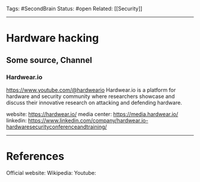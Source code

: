 Tags: #SecondBrain 
Status: #open
Related: [[Security]]

---
# Hardware hacking







## Some source, Channel
### Hardwear.io

https://www.youtube.com/@hardweario
Hardwear.io is a platform for hardware and security community where researchers showcase and discuss their innovative research on attacking and defending hardware.

website: https://hardwear.io/
media center: https://media.hardwear.io/
linkedin: https://www.linkedin.com/company/hardwear.io-hardwaresecurityconferenceandtraining/

---
# References
Official website:
Wikipedia:
Youtube: